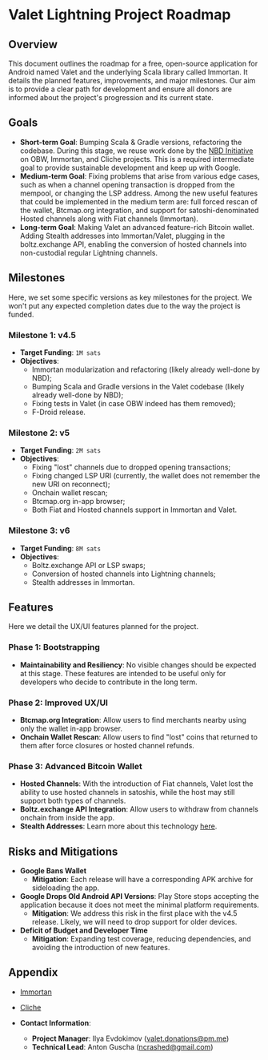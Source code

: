 # Valet Lightning Project Roadmap

## Overview

This document outlines the roadmap for a free, open-source application for Android named Valet and the underlying Scala library called Immortan. It details the planned features, improvements, and major milestones. Our aim is to provide a clear path for development and ensure all donors are informed about the project's progression and its current state.

## Goals
- **Short-term Goal**: Bumping Scala & Gradle versions, refactoring the codebase. During this stage, we reuse work done by the [NBD Initiative](https://github.com/nbd-wtf/) on OBW, Immortan, and Cliche projects. This is a required intermediate goal to provide sustainable development and keep up with Google.
- **Medium-term Goal**: Fixing problems that arise from various edge cases, such as when a channel opening transaction is dropped from the mempool, or changing the LSP address. Among the new useful features that could be implemented in the medium term are: full forced rescan of the wallet, Btcmap.org integration, and support for satoshi-denominated Hosted channels along with Fiat channels (Immortan).
- **Long-term Goal**: Making Valet an advanced feature-rich Bitcoin wallet. Adding Stealth addresses into Immortan/Valet, plugging in the boltz.exchange API, enabling the conversion of hosted channels into non-custodial regular Lightning channels.

## Milestones

Here, we set some specific versions as key milestones for the project. We won't put any expected completion dates due to the way the project is funded.

### Milestone 1: v4.5
- **Target Funding**: `1M sats`
- **Objectives**:
  - Immortan modularization and refactoring (likely already well-done by NBD);
  - Bumping Scala and Gradle versions in the Valet codebase (likely already well-done by NBD);
  - Fixing tests in Valet (in case OBW indeed has them removed);
  - F-Droid release.

### Milestone 2: v5
- **Target Funding**: `2M sats`
- **Objectives**:
  - Fixing "lost" channels due to dropped opening transactions;
  - Fixing changed LSP URI (currently, the wallet does not remember the new URI on reconnect);
  - Onchain wallet rescan;
  - Btcmap.org in-app browser;
  - Both Fiat and Hosted channels support in Immortan and Valet.

### Milestone 3: v6
- **Target Funding**: `8M sats`
- **Objectives**:
  - Boltz.exchange API or LSP swaps;
  - Conversion of hosted channels into Lightning channels;
  - Stealth addresses in Immortan.

## Features

Here we detail the UX/UI features planned for the project.

### Phase 1: Bootstrapping
- **Maintainability and Resiliency**: No visible changes should be expected at this stage. These features are intended to be useful only for developers who decide to contribute in the long term.

### Phase 2: Improved UX/UI
- **Btcmap.org Integration**: Allow users to find merchants nearby using only the wallet in-app browser.
- **Onchain Wallet Rescan**: Allow users to find "lost" coins that returned to them after force closures or hosted channel refunds.

### Phase 3: Advanced Bitcoin Wallet
- **Hosted Channels**: With the introduction of Fiat channels, Valet lost the ability to use hosted channels in satoshis, while the host may still support both types of channels.
- **Boltz.exchange API Integration**: Allow users to withdraw from channels onchain from inside the app.
- **Stealth Addresses**: Learn more about this technology [here](https://thebitcoinmanual.com/articles/bitcoin-stealth-address/).

## Risks and Mitigations

- **Google Bans Wallet**
  - **Mitigation**: Each release will have a corresponding APK archive for sideloading the app.
- **Google Drops Old Android API Versions**: Play Store stops accepting the application because it does not meet the minimal platform requirements.
  - **Mitigation**: We address this risk in the first place with the v4.5 release. Likely, we will need to drop support for older devices.
- **Deficit of Budget and Developer Time**
  - **Mitigation**: Expanding test coverage, reducing dependencies, and avoiding the introduction of new features.

## Appendix

- [Immortan](https://github.com/standardsats/immortan)
- [Cliche](https://github.com/standardsats/cliche)

- **Contact Information**:
  - **Project Manager**: Ilya Evdokimov (valet.donations@pm.me)
  - **Technical Lead**: Anton Guscha (ncrashed@gmail.com)

